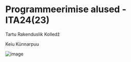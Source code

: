 # Programmeerimise alused - ITA24(23)

Tartu Rakenduslik Kolledž

Keiu Künnarpuu

![image](https://github.com/user-attachments/assets/c54effb4-ba2d-403f-b86a-31f0b0a18e54)
